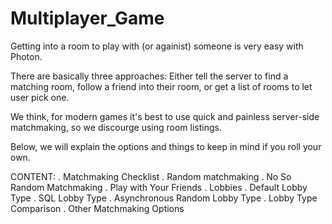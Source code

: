 # Multiplayer_Game

Getting into a room to play with (or againist) someone is very easy with Photon. 

There are basically three approaches: Either tell the server to find a matching room, follow a friend into their room, or get a list of rooms to let user pick one. 

We think, for modern games it's best to use quick and painless server-side matchmaking, so we discourge using room listings. 

Below, we will explain the options and things to keep in mind if you roll your own. 

CONTENT:
. Matchmaking Checklist
. Random matchmaking 
. No So Random Matchmaking 
. Play with Your Friends
. Lobbies 
  . Default Lobby Type 
  . SQL Lobby Type 
  . Asynchronous Random Lobby Type 
  . Lobby Type Comparison 
. Other Matchmaking Options



